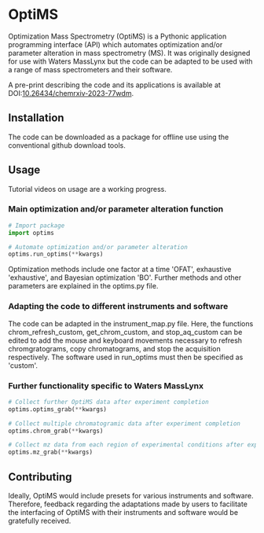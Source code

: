 # OptiMS

Optimization Mass Spectrometry (OptiMS) is a Pythonic application programming interface (API) which automates optimization and/or parameter alteration in mass spectrometry (MS). It was originally designed for use with Waters MassLynx but the code can be adapted to be used with a range of mass spectrometers and their software.

A pre-print describing the code and its applications is available at DOI:[10.26434/chemrxiv-2023-77wdm](https://chemrxiv.org/engage/chemrxiv/article-details/650b36a460c37f4f76244741). 

## Installation

The code can be downloaded as a package for offline use using the conventional github download tools.

## Usage

Tutorial videos on usage are a working progress.

### Main optimization and/or parameter alteration function

```python
# Import package
import optims

# Automate optimization and/or parameter alteration
optims.run_optims(**kwargs)
```

Optimization methods include one factor at a time 'OFAT', exhaustive 'exhaustive', and Bayesian optimization 'BO'. Further methods and other parameters are explained in the optims.py file.

### Adapting the code to different instruments and software

The code can be adapted in the instrument_map.py file. Here, the functions chrom_refresh_custom, get_chrom_custom, and stop_aq_custom can be edited to add the mouse and keyboard movements necessary to refresh chromgratograms, copy chromatograms, and stop the acquisition respectively. The software used in run_optims must then be specified as 'custom'.

### Further functionality specific to Waters MassLynx

```python
# Collect further OptiMS data after experiment completion
optims.optims_grab(**kwargs)

# Collect multiple chromatogramic data after experiment completion
optims.chrom_grab(**kwargs)

# Collect mz data from each region of experimental conditions after experiment completion
optims.mz_grab(**kwargs)
```

## Contributing

Ideally, OptiMS would include presets for various instruments and software. Therefore, feedback regarding the adaptations made by users to facilitate the interfacing of OptiMS with their instruments and software would be gratefully received.
